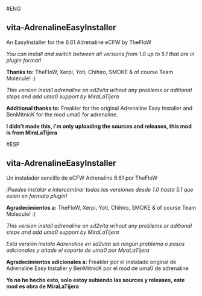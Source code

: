 #ENG

## vita-AdrenalineEasyInstaller
An EasyInstaller for the 6.61 Adrenaline eCFW by TheFloW

*You can install and switch between all versions from 1.0 up to 5.1 that are in plugin format!*

**Thanks to:** TheFloW, Xerpi, Yoti, Chihiro, SMOKE & of course Team Molecule! :)

*This version install adrenaline on sd2vita wihout any problems or aditional steps and add uma0 support by MiraLaTijera*

**Additional thanks to:** Freakler for the original Adrenaline Easy Installer and BenMitnicK for the mod uma0 for adrenaline.

**I didn't made this, i'm only uploading the sources and releases, this mod is from MiraLaTijera**

#ESP

## vita-AdrenalineEasyInstaller
Un instalador sencillo de eCFW Adrenaline 6.61 por TheFloW

*¡Puedes instalar e intercambiar todas las versiones desde 1.0 hasta 5.1 que estén en formato plugin!*


**Agradecimientos a:** TheFloW, Xerpi, Yoti, Chihiro, SMOKE & of course Team Molecule! :)

*This version install adrenaline on sd2vita wihout any problems or aditional steps and add uma0 support by MiraLaTijera*

*Esta versión instala Adrenaline en sd2vita sin ningún problema o pasos adicionales y añade el soporte de uma0 por MiraLaTijera*

**Agradecimientos adicionales a:** Freakler por el instalado original de Adrenaline Easy Installer y BenMitnicK por el mod de uma0 de adrenaline

**Yo no he hecho esto, solo estoy subiendo las sources y releases, este mod es obra de MiraLaTijera**
